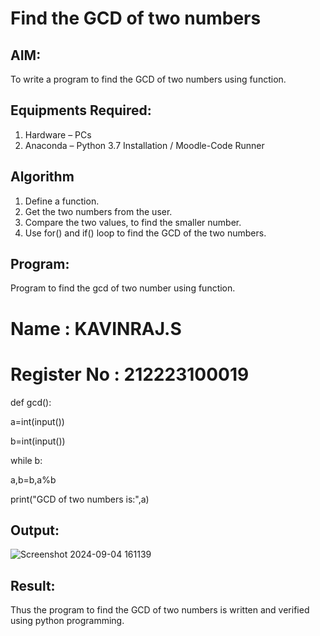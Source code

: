 # Find the GCD of two numbers

## AIM:
To write a program to find the GCD of two numbers using function.

## Equipments Required:
1. Hardware – PCs
2. Anaconda – Python 3.7 Installation / Moodle-Code Runner

## Algorithm
1. Define a function.
2. Get the two numbers from the user.
3. Compare the two values, to find the smaller number.
4. Use for() and if() loop to find the GCD of the two numbers.

## Program:
Program to find the gcd of two number using function.
# Name : KAVINRAJ.S
# Register No : 212223100019
def gcd(): 

 a=int(input())
 
 b=int(input())
 
 while b:
 
   a,b=b,a%b
   
 print("GCD of two numbers is:",a)


## Output:
![Screenshot 2024-09-04 161139](https://github.com/user-attachments/assets/a3663c02-495d-49d1-b889-66a000ca2b14)




## Result:
Thus the program to find the GCD of two numbers is written and verified using python programming.
